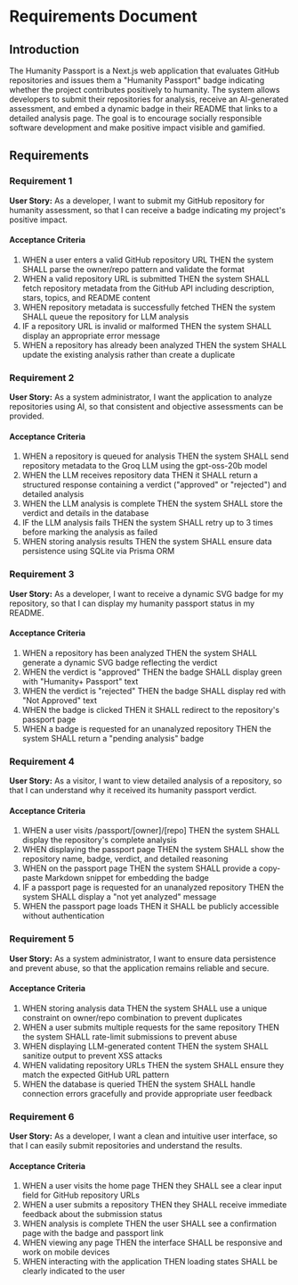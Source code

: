 # Requirements Document

## Introduction

The Humanity Passport is a Next.js web application that evaluates GitHub repositories and issues them a "Humanity Passport" badge indicating whether the project contributes positively to humanity. The system allows developers to submit their repositories for analysis, receive an AI-generated assessment, and embed a dynamic badge in their README that links to a detailed analysis page. The goal is to encourage socially responsible software development and make positive impact visible and gamified.

## Requirements

### Requirement 1

**User Story:** As a developer, I want to submit my GitHub repository for humanity assessment, so that I can receive a badge indicating my project's positive impact.

#### Acceptance Criteria

1. WHEN a user enters a valid GitHub repository URL THEN the system SHALL parse the owner/repo pattern and validate the format
2. WHEN a valid repository URL is submitted THEN the system SHALL fetch repository metadata from the GitHub API including description, stars, topics, and README content
3. WHEN repository metadata is successfully fetched THEN the system SHALL queue the repository for LLM analysis
4. IF a repository URL is invalid or malformed THEN the system SHALL display an appropriate error message
5. WHEN a repository has already been analyzed THEN the system SHALL update the existing analysis rather than create a duplicate

### Requirement 2

**User Story:** As a system administrator, I want the application to analyze repositories using AI, so that consistent and objective assessments can be provided.

#### Acceptance Criteria

1. WHEN a repository is queued for analysis THEN the system SHALL send repository metadata to the Groq LLM using the gpt-oss-20b model
2. WHEN the LLM receives repository data THEN it SHALL return a structured response containing a verdict ("approved" or "rejected") and detailed analysis
3. WHEN the LLM analysis is complete THEN the system SHALL store the verdict and details in the database
4. IF the LLM analysis fails THEN the system SHALL retry up to 3 times before marking the analysis as failed
5. WHEN storing analysis results THEN the system SHALL ensure data persistence using SQLite via Prisma ORM

### Requirement 3

**User Story:** As a developer, I want to receive a dynamic SVG badge for my repository, so that I can display my humanity passport status in my README.

#### Acceptance Criteria

1. WHEN a repository has been analyzed THEN the system SHALL generate a dynamic SVG badge reflecting the verdict
2. WHEN the verdict is "approved" THEN the badge SHALL display green with "Humanity+ Passport" text
3. WHEN the verdict is "rejected" THEN the badge SHALL display red with "Not Approved" text
4. WHEN the badge is clicked THEN it SHALL redirect to the repository's passport page
5. WHEN a badge is requested for an unanalyzed repository THEN the system SHALL return a "pending analysis" badge

### Requirement 4

**User Story:** As a visitor, I want to view detailed analysis of a repository, so that I can understand why it received its humanity passport verdict.

#### Acceptance Criteria

1. WHEN a user visits /passport/[owner]/[repo] THEN the system SHALL display the repository's complete analysis
2. WHEN displaying the passport page THEN the system SHALL show the repository name, badge, verdict, and detailed reasoning
3. WHEN on the passport page THEN the system SHALL provide a copy-paste Markdown snippet for embedding the badge
4. IF a passport page is requested for an unanalyzed repository THEN the system SHALL display a "not yet analyzed" message
5. WHEN the passport page loads THEN it SHALL be publicly accessible without authentication

### Requirement 5

**User Story:** As a system administrator, I want to ensure data persistence and prevent abuse, so that the application remains reliable and secure.

#### Acceptance Criteria

1. WHEN storing analysis data THEN the system SHALL use a unique constraint on owner/repo combination to prevent duplicates
2. WHEN a user submits multiple requests for the same repository THEN the system SHALL rate-limit submissions to prevent abuse
3. WHEN displaying LLM-generated content THEN the system SHALL sanitize output to prevent XSS attacks
4. WHEN validating repository URLs THEN the system SHALL ensure they match the expected GitHub URL pattern
5. WHEN the database is queried THEN the system SHALL handle connection errors gracefully and provide appropriate user feedback

### Requirement 6

**User Story:** As a developer, I want a clean and intuitive user interface, so that I can easily submit repositories and understand the results.

#### Acceptance Criteria

1. WHEN a user visits the home page THEN they SHALL see a clear input field for GitHub repository URLs
2. WHEN a user submits a repository THEN they SHALL receive immediate feedback about the submission status
3. WHEN analysis is complete THEN the user SHALL see a confirmation page with the badge and passport link
4. WHEN viewing any page THEN the interface SHALL be responsive and work on mobile devices
5. WHEN interacting with the application THEN loading states SHALL be clearly indicated to the user